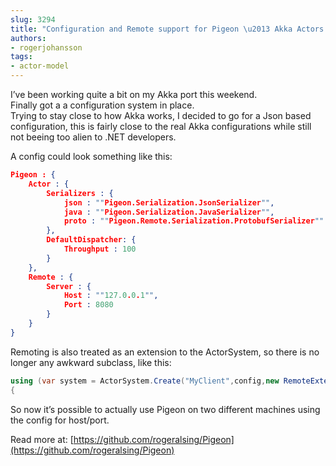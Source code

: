 ```yaml
---
slug: 3294
title: "Configuration and Remote support for Pigeon \u2013 Akka Actors for .NET"
authors:
- rogerjohansson
tags:
- actor-model
---
```

I’ve been working quite a bit on my Akka port this weekend.  
Finally got a a configuration system in place.  
Trying to stay close to how Akka works, I decided to go for a Json based configuration, this is fairly close to the real Akka configurations while still not beeing too alien to .NET developers.

<!-- truncate -->

A config could look something like this:

```json
Pigeon : {
    Actor : {
        Serializers : {
            json : ""Pigeon.Serialization.JsonSerializer"",
            java : ""Pigeon.Serialization.JavaSerializer"",
            proto : ""Pigeon.Remote.Serialization.ProtobufSerializer""
        },
        DefaultDispatcher: {
            Throughput : 100
        }
    },
    Remote : {
        Server : {
            Host : ""127.0.0.1"",
            Port : 8080
        }
    }
}
```

Remoting is also treated as an extension to the ActorSystem, so there is no longer any awkward subclass, like this:

```csharp
using (var system = ActorSystem.Create("MyClient",config,new RemoteExtension()))
{
```

So now it’s possible to actually use Pigeon on two different machines using the config for host/port.

Read more at: [https://github.com/rogeralsing/Pigeon](https://github.com/rogeralsing/Pigeon)
